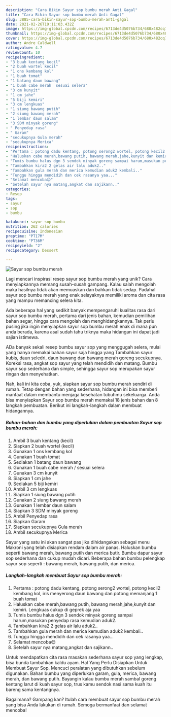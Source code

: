 ```yaml
---
description: "Cara Bikin Sayur sop bumbu merah Anti Gagal"
title: "Cara Bikin Sayur sop bumbu merah Anti Gagal"
slug: 3885-cara-bikin-sayur-sop-bumbu-merah-anti-gagal
date: 2021-02-26T19:11:03.432Z
image: https://img-global.cpcdn.com/recipes/6713de4d5076b734/680x482cq70/sayur-sop-bumbu-merah-foto-resep-utama.jpg
thumbnail: https://img-global.cpcdn.com/recipes/6713de4d5076b734/680x482cq70/sayur-sop-bumbu-merah-foto-resep-utama.jpg
cover: https://img-global.cpcdn.com/recipes/6713de4d5076b734/680x482cq70/sayur-sop-bumbu-merah-foto-resep-utama.jpg
author: Andre Caldwell
ratingvalue: 4.7
reviewcount: 10
recipeingredient:
- "3 buah kentang kecil"
- "2 buah wortel kecil"
- "1 ons kembang kol"
- "1 buah tomat"
- "1 batang daun bawang"
- "1 buah cabe merah  sesuai selera"
- "3 cm kunyit"
- "1 cm jahe"
- "5 biji kemiri"
- "3 cm lengkuas"
- "1 siung bawang putih"
- "2 siung bawang merah"
- "1 lembar daun salam"
- "3 SDM minyak goreng"
- " Penyedap rasa"
- " Garam"
- "secukupnya Gula merah"
- "secukupnya Merica"
recipeinstructions:
- "Pertama : potong dadu kentang, potong serong2 wortel, potong kecil2 kembang kol, iris menyerong daun bawang dan potong memanjang 1 buah tomat"
- "Haluskan cabe merah,bawang putih, bawang merah,jahe,kunyit dan kemiri. Lengkuas cukup di geprek aja yaa"
- "Tumis bumbu halus dgn 3 sendok minyak goreng sampai harum,masukan penyedap rasa kemudian aduk2."
- "Tambahkan kira2 2 gelas air lalu aduk2.."
- "Tambahkan gula merah dan merica kemudian aduk2 kembali.."
- "Tunggu hingga mendidih dan cek rasanya yaa..."
- "Selamat mencoba😊"
- "Setelah sayur nya matang,angkat dan sajikann.."
categories:
- Resep
tags:
- sayur
- sop
- bumbu

katakunci: sayur sop bumbu 
nutrition: 262 calories
recipecuisine: Indonesian
preptime: "PT17M"
cooktime: "PT36M"
recipeyield: "2"
recipecategory: Dessert

---
```



![Sayur sop bumbu merah](https://img-global.cpcdn.com/recipes/6713de4d5076b734/680x482cq70/sayur-sop-bumbu-merah-foto-resep-utama.jpg)

Lagi mencari inspirasi resep sayur sop bumbu merah yang unik? Cara menyiapkannya memang susah-susah gampang. Kalau salah mengolah maka hasilnya tidak akan memuaskan dan bahkan tidak sedap. Padahal sayur sop bumbu merah yang enak selayaknya memiliki aroma dan cita rasa yang mampu memancing selera kita.

Ada beberapa hal yang sedikit banyak mempengaruhi kualitas rasa dari sayur sop bumbu merah, pertama dari jenis bahan, kemudian pemilihan bahan segar, hingga cara mengolah dan menghidangkannya. Tak perlu pusing jika ingin menyiapkan sayur sop bumbu merah enak di mana pun anda berada, karena asal sudah tahu triknya maka hidangan ini dapat jadi sajian istimewa.

ADa banyak sekali resep bumbu sayur sop yang menggugah selera, mulai yang hanya memakai bahan sayur saja hingga yang Tambahkan sayur kubis, daun seledri, daun bawang dan bawang merah goreng secukupnya. Koreksi rasa, angkat sop sayur yang telah mendidih dan matang. Bumbu sayur sop sederhana dan simple, sehingga sayur sop merupakan sayur ringan dan menyehatkan.


Nah, kali ini kita coba, yuk, siapkan sayur sop bumbu merah sendiri di rumah. Tetap dengan bahan yang sederhana, hidangan ini bisa memberi manfaat dalam membantu menjaga kesehatan tubuhmu sekeluarga. Anda bisa menyiapkan Sayur sop bumbu merah memakai 18 jenis bahan dan 8 langkah pembuatan. Berikut ini langkah-langkah dalam membuat hidangannya.

<!--inarticleads1-->

##### Bahan-bahan dan bumbu yang diperlukan dalam pembuatan Sayur sop bumbu merah:

1. Ambil 3 buah kentang (kecil)
1. Siapkan 2 buah wortel (kecil)
1. Gunakan 1 ons kembang kol
1. Gunakan 1 buah tomat
1. Sediakan 1 batang daun bawang
1. Gunakan 1 buah cabe merah / sesuai selera
1. Gunakan 3 cm kunyit
1. Siapkan 1 cm jahe
1. Sediakan 5 biji kemiri
1. Ambil 3 cm lengkuas
1. Siapkan 1 siung bawang putih
1. Gunakan 2 siung bawang merah
1. Gunakan 1 lembar daun salam
1. Siapkan 3 SDM minyak goreng
1. Ambil  Penyedap rasa
1. Siapkan  Garam
1. Siapkan secukupnya Gula merah
1. Ambil secukupnya Merica


Sayur yang satu ini akan sangat pas jika dihidangakan sebagai menu Makroni yang telah disiapkan rendam dalam air panas. Haluskan bumbu seperti bawang merah, bawang putih dan merica butir. Bumbu dapur sayur sop sederhana dan cukup mudah dicari. Beberapa bahan bumbu pelengkap sayur sop seperti : bawang merah, bawang putih, dan merica. 

<!--inarticleads2-->

##### Langkah-langkah membuat Sayur sop bumbu merah:

1. Pertama : potong dadu kentang, potong serong2 wortel, potong kecil2 kembang kol, iris menyerong daun bawang dan potong memanjang 1 buah tomat
1. Haluskan cabe merah,bawang putih, bawang merah,jahe,kunyit dan kemiri. Lengkuas cukup di geprek aja yaa
1. Tumis bumbu halus dgn 3 sendok minyak goreng sampai harum,masukan penyedap rasa kemudian aduk2.
1. Tambahkan kira2 2 gelas air lalu aduk2..
1. Tambahkan gula merah dan merica kemudian aduk2 kembali..
1. Tunggu hingga mendidih dan cek rasanya yaa...
1. Selamat mencoba😊
1. Setelah sayur nya matang,angkat dan sajikann..


Untuk mendapatkan cita rasa masakan sederhana sayur sop yang lengkap, bisa bunda tambahkan kaldu ayam. Hal Yang Perlu Disiapkan Untuk Membuat Sayur Sop. Mencuci peralatan yang dibutuhkan sebelum digunakan. Bahan bumbu yang diperlukan garam, gula, merica, bawang merah, dan bawang putih. Bayangin kalau bumbu merah sambal goreng kentang larut di kuah sayur sop, trus kamu sendok nasi sama kuah itu bareng sama kentangnya. 

Bagaimana? Gampang kan? Itulah cara membuat sayur sop bumbu merah yang bisa Anda lakukan di rumah. Semoga bermanfaat dan selamat mencoba!
